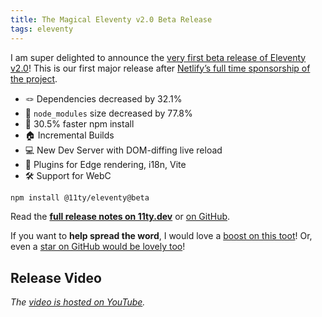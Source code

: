 ```yaml
---
title: The Magical Eleventy v2.0 Beta Release
tags: eleventy
---
```

I am super delighted to announce the [very first beta release of Eleventy v2.0](https://www.11ty.dev/blog/eleventy-v2-beta/)! This is our first major release after [Netlify’s full time sponsorship of the project](/web/eleventy-oss/).

* 🪢 Dependencies decreased by 32.1%
* 🔬 `node_modules` size decreased by 77.8%
* 🚄 30.5% faster npm install
* 🏠 Incremental Builds
* 💻 New Dev Server with DOM-diffing live reload
* 🔌 Plugins for Edge rendering, i18n, Vite
* 🛠 Support for WebC

```sh
npm install @11ty/eleventy@beta
```

Read the [**full release notes on 11ty.dev**](https://www.11ty.dev/blog/eleventy-v2-beta/) or [on GitHub](https://github.com/11ty/eleventy/releases/tag/v2.0.0-beta.1).

If you want to **help spread the word**, I would love a [boost on this toot](https://fosstodon.org/@eleventy/109711447318774161)! Or, even a [star on GitHub would be lovely too](https://github.com/11ty/eleventy)!


## Release Video

<div class="fullwidth"><youtube-lite-player @slug="TcTR0TLqM3I" @label="{{ title }}"></youtube-lite-player></div>

_The [video is hosted on YouTube](https://www.youtube.com/watch?v=TcTR0TLqM3I)._
